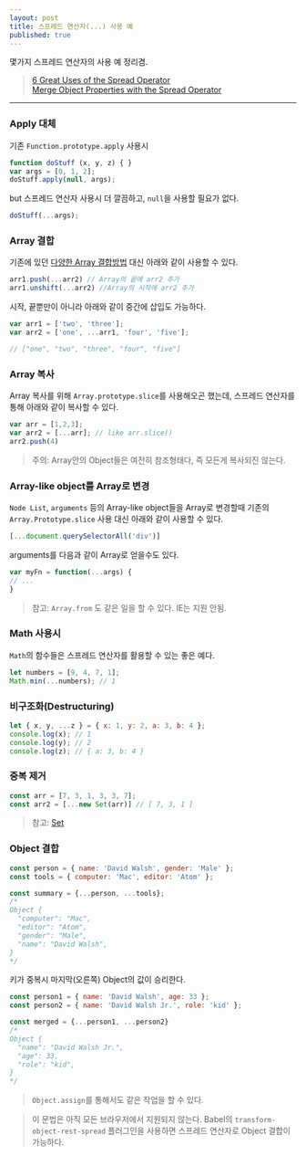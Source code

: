 ```yaml
---
layout: post
title: 스프레드 연산자(...) 사용 예
published: true
---
```


몇가지 스프레드 연산자의 사용 예 정리겸. 
 
> [6 Great Uses of the Spread Operator](https://davidwalsh.name/spread-operator)  
[Merge Object Properties with the Spread Operator](https://davidwalsh.name/merge-objects)

___

### Apply 대체
기존 `Function.prototype.apply` 사용시

```javascript
function doStuff (x, y, z) { }
var args = [0, 1, 2];
doStuff.apply(null, args);
```

but 스프레드 연산자 사용시 더 깔끔하고, `null`을 사용할 필요가 없다.

```javascript
doStuff(...args);
```

### Array 결합
기존에 있던 [다양한 Array 결합방법](https://davidwalsh.name/combining-js-arrays) 대신 아래와 같이 사용할 수 있다.

```javascript
arr1.push(...arr2) // Array의 끝에 arr2 추가
arr1.unshift(...arr2) //Array의 시작에 arr2 추가
```

시작, 끝뿐만이 아니라 아래와 같이 중간에 삽입도 가능하다.

```javascript
var arr1 = ['two', 'three'];
var arr2 = ['one', ...arr1, 'four', 'five'];

// ["one", "two", "three", "four", "five"]
```

### Array 복사

Array 복사를 위해 `Array.prototype.slice`를 사용해오곤 했는데, 스프레드 연산자를 통해 아래와 같이 복사할 수 있다.

```javascript
var arr = [1,2,3];
var arr2 = [...arr]; // like arr.slice()
arr2.push(4)
```
> 주의: Array안의 Object들은 여전히 참조형태다, 즉 모든게 복사되진 않는다.

### Array-like object를 Array로 변경

`Node List`, `arguments` 등의 Array-like object들을 Array로 변경할때 기존의 `Array.Prototype.slice` 사용 대신 아래와 같이 사용할 수 있다.

```javascript
[...document.querySelectorAll('div')]
``` 

arguments를 다음과 같이 Array로 얻을수도 있다.

```javascript
var myFn = function(...args) {
// ...
}
```

> 참고: `Array.from` 도 같은 일을 할 수 있다. IE는 지원 안됨.

### Math 사용시

`Math`의 함수들은 스프레드 연산자를 활용할 수 있는 좋은 예다.

```javascript
let numbers = [9, 4, 7, 1];
Math.min(...numbers); // 1
```

### 비구조화(Destructuring)

```javascript
let { x, y, ...z } = { x: 1, y: 2, a: 3, b: 4 };
console.log(x); // 1
console.log(y); // 2
console.log(z); // { a: 3, b: 4 }
```

### 중복 제거

```javascript
const arr = [7, 3, 1, 3, 3, 7];
const arr2 = [...new Set(arr)] // [ 7, 3, 1 ]
```

> 참고: [Set](https://developer.mozilla.org/ko/docs/Web/JavaScript/Reference/Global_Objects/Set)

### Object 결합

```javascript
const person = { name: 'David Walsh', gender: 'Male' };
const tools = { computer: 'Mac', editor: 'Atom' };

const summary = {...person, ...tools};
/*
Object {
  "computer": "Mac",
  "editor": "Atom",
  "gender": "Male",
  "name": "David Walsh",
}
*/
```

키가 중복시 마지막(오른쪽) Object의 값이 승리한다.

```javascript
const person1 = { name: 'David Walsh', age: 33 };
const person2 = { name: 'David Walsh Jr.', role: 'kid' };

const merged = {...person1, ...person2}
/*
Object {
  "name": "David Walsh Jr.",
  "age": 33,
  "role": "kid",
}
*/
```

> `Object.assign`를 통해서도 같은 작업을 할 수 있다.  

> 이 문법은 아직 모든 브라우저에서 지원되지 않는다. Babel의 `transform-object-rest-spread` 플러그인을 사용하면 스프레드 연산자로 Object 결합이 가능하다.


